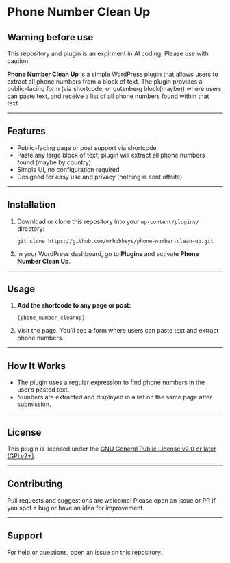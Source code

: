 # Phone Number Clean Up

## Warning before use

This repository and plugin is an expirment in AI coding. Please use with caution.

**Phone Number Clean Up** is a simple WordPress plugin that allows users to extract all phone numbers from a block of text. The plugin provides a public-facing form (via shortcode, or gutenberg block(maybe)) where users can paste text, and receive a list of all phone numbers found within that text.

---

## Features

- Public-facing page or post support via shortcode
- Paste any large block of text; plugin will extract all phone numbers found (maybe by country)
- Simple UI, no configuration required
- Designed for easy use and privacy (nothing is sent offsite)

---

## Installation

1. Download or clone this repository into your `wp-content/plugins/` directory:
   ```
   git clone https://github.com/mrhobbeys/phone-number-clean-up.git
   ```
2. In your WordPress dashboard, go to **Plugins** and activate **Phone Number Clean Up**.

---

## Usage

1. **Add the shortcode to any page or post:**

   ```
   [phone_number_cleanup]
   ```

2. Visit the page. You’ll see a form where users can paste text and extract phone numbers.

---

## How It Works

- The plugin uses a regular expression to find phone numbers in the user’s pasted text.
- Numbers are extracted and displayed in a list on the same page after submission.

---

## License

This plugin is licensed under the [GNU General Public License v2.0 or later (GPLv2+)](LICENSE).

---

## Contributing

Pull requests and suggestions are welcome! Please open an issue or PR if you spot a bug or have an idea for improvement.

---

## Support

For help or questions, open an issue on this repository.
